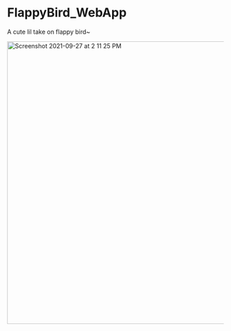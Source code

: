 # FlappyBird_WebApp

A cute lil take on flappy bird~

<img width="657" alt="Screenshot 2021-09-27 at 2 11 25 PM" src="https://user-images.githubusercontent.com/84952189/134854405-a31939d9-637f-4603-87cc-f5b32e229541.png">
